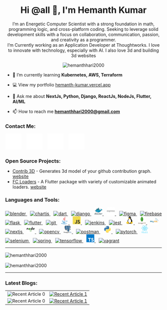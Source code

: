<h1 align="center">Hi @all 👋, I'm Hemanth Kumar</h1>
<p align="center">
 I’m an Energetic Computer Scientist with a strong foundation in math, programming logic, and cross-platform coding. Seeking to leverage solid development skills with a focus on collaboration, communication, passion, and creativity as a programmer. <br />
I’m Currently working as an Application Developer at Thoughtworks. I love to innovate with technology, especially with AI. I also love 3d and building 3d websites</p>

<p align="center"> <img src="https://komarev.com/ghpvc/?username=hemanthhari2000&label=Profile%20views&color=0e75b6&style=flat" alt="hemanthhari2000" /> </p>

- 🌱 I’m currently learning **Kubernetes, AWS, Terraform**

- 💻 View my portfolio [hemanth-kumar.vercel.app](hemanth-kumar.vercel.app)

- 💬 Ask me about **NextJs, Python, Django, ReactJs, NodeJs, Flutter, AI/ML**

- 📫 How to reach me **hemanthhari2000@gmail.com**

<h3 align="left" style="font-weight: bold; margin-bottom: 10px">Contact Me:</h3>

[![website](./img/globe.svg)](https://hemanth-kumar.vercel.app)
&nbsp;&nbsp;
[![linkedin](./img/linkedin.svg)](https://www.linkedin.com/in/hemanthhari2000/)
&nbsp;&nbsp;
[![website](./img/instagram.svg)](https://www.instagram.com/hemi_hydrate/)
&nbsp;&nbsp;
[![website](./img/twitter.svg)](https://twitter.com/hemi_hydrate)

<h3 align="left" style="font-weight: bold; margin-bottom: 10px">Open Source Projects:</h3>

- [Contrib 3D](https://github.com/hemanthhari2000/contrib-3d) - Generates 3d model of your github contribution graph. [website](https://contrib-3d.vercel.app/)
- [FC Loaders](https://github.com/hemanthhari2000/fc_loaders) - A Flutter package with variety of customizable animated loaders. [website](https://four-cups.github.io/fc_loader_demo/#/)

<h3 align="left" style="font-weight: bold; margin-bottom: 10px">Languages and Tools:</h3>
<p align="left">
 <a style="padding-right: 10px" href="https://www.blender.org/" target="_blank" rel="noreferrer">
    <img src="https://download.blender.org/branding/community/blender_community_badge_white.svg" alt="blender" width="26" height="26"/>
 </a>
 <a style="padding-right: 10px" href="https://www.chartjs.org" target="_blank" rel="noreferrer"> <img src="https://www.chartjs.org/media/logo-title.svg" alt="chartjs" width="26" height="26"/> </a> <a style="padding-right: 10px" href="https://dart.dev" target="_blank" rel="noreferrer"> <img src="https://www.vectorlogo.zone/logos/dartlang/dartlang-icon.svg" alt="dart" width="26" height="26"/> </a> <a style="padding-right: 10px" href="https://www.djangoproject.com/" target="_blank" rel="noreferrer"> <img src="https://cdn.worldvectorlogo.com/logos/django.svg" alt="django" width="26" height="26"/> </a> <a style="padding-right: 10px" href="https://www.docker.com/" target="_blank" rel="noreferrer"> <img src="https://raw.githubusercontent.com/devicons/devicon/master/icons/docker/docker-original-wordmark.svg" alt="docker" width="26" height="26"/> </a> <a style="padding-right: 10px" href="https://expressjs.com" target="_blank" rel="noreferrer"> <img src="https://raw.githubusercontent.com/devicons/devicon/master/icons/express/express-original-wordmark.svg" alt="express" width="26" height="26"/> </a> <a style="padding-right: 10px" href="https://www.figma.com/" target="_blank" rel="noreferrer"> <img src="https://www.vectorlogo.zone/logos/figma/figma-icon.svg" alt="figma" width="26" height="26"/> </a> <a style="padding-right: 10px" href="https://firebase.google.com/" target="_blank" rel="noreferrer"> <img src="https://www.vectorlogo.zone/logos/firebase/firebase-icon.svg" alt="firebase" width="26" height="26"/> </a> <a style="padding-right: 10px" href="https://flask.palletsprojects.com/" target="_blank" rel="noreferrer"> <img src="https://www.vectorlogo.zone/logos/pocoo_flask/pocoo_flask-icon.svg" alt="flask" width="26" height="26"/> </a> <a style="padding-right: 10px" href="https://flutter.dev" target="_blank" rel="noreferrer"> <img src="https://www.vectorlogo.zone/logos/flutterio/flutterio-icon.svg" alt="flutter" width="26" height="26"/> </a> <a style="padding-right: 10px" href="https://git-scm.com/" target="_blank" rel="noreferrer"> <img src="https://www.vectorlogo.zone/logos/git-scm/git-scm-icon.svg" alt="git" width="26" height="26"/> </a> <a style="padding-right: 10px" href="https://www.java.com" target="_blank" rel="noreferrer"> <img src="https://raw.githubusercontent.com/devicons/devicon/master/icons/java/java-original.svg" alt="java" width="26" height="26"/> </a> <a style="padding-right: 10px" href="https://developer.mozilla.org/en-US/docs/Web/JavaScript" target="_blank" rel="noreferrer"> <img src="https://raw.githubusercontent.com/devicons/devicon/master/icons/javascript/javascript-original.svg" alt="javascript" width="26" height="26"/> </a> <a style="padding-right: 10px" href="https://www.jenkins.io" target="_blank" rel="noreferrer"> <img src="https://www.vectorlogo.zone/logos/jenkins/jenkins-icon.svg" alt="jenkins" width="26" height="26"/> </a> <a style="padding-right: 10px" href="https://jestjs.io" target="_blank" rel="noreferrer"> <img src="https://www.vectorlogo.zone/logos/jestjsio/jestjsio-icon.svg" alt="jest" width="26" height="26"/> </a> <a style="padding-right: 10px" href="https://www.linux.org/" target="_blank" rel="noreferrer"> <img src="https://raw.githubusercontent.com/devicons/devicon/master/icons/linux/linux-original.svg" alt="linux" width="26" height="26"/> </a> <a style="padding-right: 10px" href="https://www.mongodb.com/" target="_blank" rel="noreferrer"> <img src="https://raw.githubusercontent.com/devicons/devicon/master/icons/mongodb/mongodb-original-wordmark.svg" alt="mongodb" width="26" height="26"/> </a> <a style="padding-right: 10px" href="https://www.mysql.com/" target="_blank" rel="noreferrer"> <img src="https://raw.githubusercontent.com/devicons/devicon/master/icons/mysql/mysql-original-wordmark.svg" alt="mysql" width="26" height="26"/> </a> <a style="padding-right: 10px" href="https://nextjs.org/" target="_blank" rel="noreferrer"> <img src="https://cdn.worldvectorlogo.com/logos/nextjs-2.svg" alt="nextjs" width="26" height="26"/> </a> <a style="padding-right: 10px" href="https://nodejs.org" target="_blank" rel="noreferrer"> <img src="https://raw.githubusercontent.com/devicons/devicon/master/icons/nodejs/nodejs-original-wordmark.svg" alt="nodejs" width="26" height="26"/> </a> <a style="padding-right: 10px" href="https://opencv.org/" target="_blank" rel="noreferrer"> <img src="https://www.vectorlogo.zone/logos/opencv/opencv-icon.svg" alt="opencv" width="26" height="26"/> </a> <a style="padding-right: 10px" href="https://www.postgresql.org" target="_blank" rel="noreferrer"> <img src="https://raw.githubusercontent.com/devicons/devicon/master/icons/postgresql/postgresql-original-wordmark.svg" alt="postgresql" width="26" height="26"/> </a> <a style="padding-right: 10px" href="https://postman.com" target="_blank" rel="noreferrer"> <img src="https://www.vectorlogo.zone/logos/getpostman/getpostman-icon.svg" alt="postman" width="26" height="26"/> </a> <a style="padding-right: 10px" href="https://www.python.org" target="_blank" rel="noreferrer"> <img src="https://raw.githubusercontent.com/devicons/devicon/master/icons/python/python-original.svg" alt="python" width="26" height="26"/> </a> <a style="padding-right: 10px" href="https://pytorch.org/" target="_blank" rel="noreferrer"> <img src="https://www.vectorlogo.zone/logos/pytorch/pytorch-icon.svg" alt="pytorch" width="26" height="26"/> </a> <a style="padding-right: 10px" href="https://reactjs.org/" target="_blank" rel="noreferrer"> <img src="https://raw.githubusercontent.com/devicons/devicon/master/icons/react/react-original-wordmark.svg" alt="react" width="26" height="26"/> </a> <a style="padding-right: 10px" href="https://www.selenium.dev" target="_blank" rel="noreferrer"> <img src="https://raw.githubusercontent.com/detain/svg-logos/780f25886640cef088af994181646db2f6b1a3f8/svg/selenium-logo.svg" alt="selenium" width="26" height="26"/> </a> <a style="padding-right: 10px" href="https://spring.io/" target="_blank" rel="noreferrer"> <img src="https://www.vectorlogo.zone/logos/springio/springio-icon.svg" alt="spring" width="26" height="26"/> </a> <a style="padding-right: 10px" href="https://www.tensorflow.org" target="_blank" rel="noreferrer"> <img src="https://www.vectorlogo.zone/logos/tensorflow/tensorflow-icon.svg" alt="tensorflow" width="26" height="26"/> </a> <a style="padding-right: 10px" href="https://www.typescriptlang.org/" target="_blank" rel="noreferrer"> <img src="https://raw.githubusercontent.com/devicons/devicon/master/icons/typescript/typescript-original.svg" alt="typescript" width="26" height="26"/> </a> <a style="padding-right: 10px" href="https://www.vagrantup.com/" target="_blank" rel="noreferrer"> <img src="https://www.vectorlogo.zone/logos/vagrantup/vagrantup-icon.svg" alt="vagrant" width="26" height="26"/> </a> </p>

---

<p width="100vw">
<img align="center" src="https://github-readme-stats.vercel.app/api?username=hemanthhari2000&theme=codeSTACKr&show_icons=true&locale=en" alt="hemanthhari2000" />
</p>

<p>
<img align="center" src="https://github-readme-stats.vercel.app/api/top-langs?username=hemanthhari2000&show_icons=true&locale=en&layout=compact&theme=codeSTACKr" alt="hemanthhari2000" />
</p>

---

<h3 align="left" style="font-weight: bold; margin-bottom: 10px"> Latest Blogs:</h3>

<table cellspacing="0" cellpadding="0" style="border: none;">
  <tr>
    <td style="border: none;">
 <img src="https://github-readme-medium-card-five.vercel.app/api/medium/hemanthhari2000?index=0&mode=heman" 
 alt="Recent Article 0">
   </td>
    <td style="border: none;">
    <a 
 target="_blank" 
 href="https://hemanthhari2000.medium.com/introduction-to-the-world-of-terraform-3b1802c24325">
 <img src="https://github-readme-medium-card-five.vercel.app/api/medium/hemanthhari2000?index=1&mode=heman" 
 alt="Recent Article 1">
   </td>
  </tr>
     <tr>
    <td style="border: none;">
 <img src="https://github-readme-medium-card-five.vercel.app/api/medium/hemanthhari2000?index=2&mode=heman" 
 alt="Recent Article 0">
   </td>
    <td style="border: none;">
    <a 
 target="_blank" 
 href="https://hemanthhari2000.medium.com/introduction-to-the-world-of-terraform-3b1802c24325">
 <img src="https://github-readme-medium-card-five.vercel.app/api/medium/hemanthhari2000?index=3&mode=heman" 
 alt="Recent Article 1">
   </td>
  </tr>
 </table>

